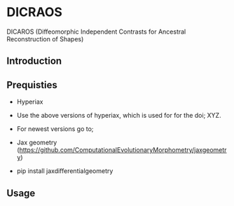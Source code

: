 # DICRAOS
DICAROS (Diffeomorphic Independent Contrasts for Ancestral Reconstruction of Shapes)


## Introduction 





## Prequisties 

- Hyperiax
-   Use the above versions of hyperiax, which is used for for the doi; XYZ.
-   For newest versions go to;

- Jax geometry (https://github.com/ComputationalEvolutionaryMorphometry/jaxgeometry)
-   pip install jaxdifferentialgeometry



## Usage 


